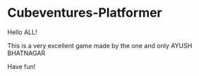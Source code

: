 # Cubeventures-Platformer

Hello ALL!

This is a very excellent game made by the one and only AYUSH BHATNAGAR

Have fun!
